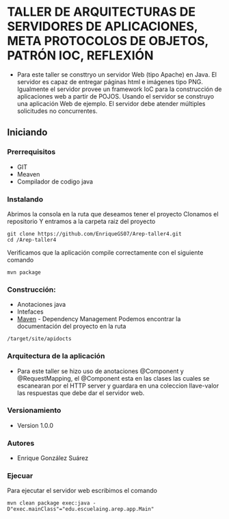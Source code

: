 # TALLER DE ARQUITECTURAS DE SERVIDORES DE APLICACIONES, META PROTOCOLOS DE OBJETOS, PATRÓN IOC, REFLEXIÓN
- Para este taller se consttryo un servidor Web (tipo Apache) en Java. El servidor es capaz de entregar páginas html e imágenes tipo PNG. Igualmente el servidor provee un framework IoC para la construcción de aplicaciones web a partir de POJOS. Usando el servidor se construyo una aplicación Web de ejemplo. El servidor debe atender múltiples solicitudes no concurrentes.

## Iniciando
### Prerrequisitos
- GIT
- Meaven
- Compilador de codigo java
### Instalando
Abrimos la consola en la ruta que deseamos tener el proyecto
Clonamos el repositorio 
Y entramos a la carpeta raiz del proyecto
```
git clone https://github.com/EnriqueGS07/Arep-taller4.git
cd /Arep-taller4
```
Verificamos que la aplicación compile correctamente con el siguiente comando
```
mvn package
```


### Construcción:
- Anotaciones java
- Intefaces
- [Maven](https://maven.apache.org/) - Dependency Management
Podemos encontrar la documentación del proyecto en la ruta 
```
/target/site/apidocts
```

### Arquitectura de la aplicación
- Para este taller se hizo uso de anotaciones @Component y @RequestMapping, el @Component esta en las clases las cuales se escanearan por el HTTP server y guardara en una coleccion llave-valor las respuestas que debe dar el servidor web.


### Versionamiento
- Version 1.0.0
### Autores
- Enrique González Suárez
### Ejecuar
Para ejecutar el servidor web escribimos el comando
```
mvn clean package exec:java -D"exec.mainClass"="edu.escuelaing.arep.app.Main"
```
